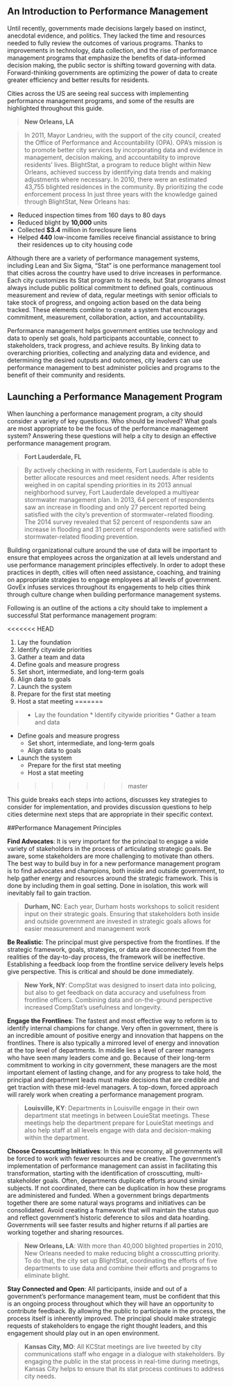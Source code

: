## An Introduction to Performance Management

Until recently, governments made decisions largely based on instinct, anecdotal evidence, and politics. They lacked the time and resources needed to fully review the outcomes of various programs. Thanks to improvements in technology, data collection, and the rise of performance management programs that emphasize the benefits of data-informed decision making, the public sector is shifting toward governing with data. Forward-thinking governments are optimizing the power of data to create greater efficiency and better results for residents.

Cities across the US are seeing real success with implementing performance management programs, and some of the results are highlighted throughout this guide.

> **New Orleans, LA**

> In 2011, Mayor Landrieu, with the support of the city council, created the Office of Performance and Accountability (OPA). OPA’s mission is to promote better city services by incorporating data and evidence in management, decision making, and accountability to improve residents’ lives.
BlightStat, a program to reduce blight within New Orleans, achieved success by identifying data trends and making adjustments where necessary. In 2010, there were an estimated 43,755 blighted residences in the community. By  prioritizing the code enforcement process In just three years with the knowledge gained through BlightStat, New Orleans has:
* Reduced inspection times from 160 days to 80 days
* Reduced blight by **10,000** units
* Collected **$3.4** million in foreclosure liens
* Helped **440** low-income families receive financial assistance to bring their residences up to city housing code

Although there are a variety of performance management systems, including Lean and Six Sigma, “Stat” is one performance management tool that cities across the country have used to drive increases in performance. Each city customizes its Stat program to its needs, but Stat programs almost always include public political commitment to defined goals, continuous measurement and review of data, regular meetings with senior officials to take stock of progress, and ongoing action based on the data being tracked. These elements combine to create a system that encourages commitment, measurement, collaboration, action, and accountability.

Performance management helps government entities use technology and data to openly set goals, hold participants accountable, connect to stakeholders, track progress, and achieve results. By linking data to overarching priorities, collecting and analyzing data and evidence, and determining the desired outputs and outcomes, city leaders can use performance management to best administer policies and programs to the benefit of their community and residents.

## Launching a Performance Management Program

When launching a performance management program, a city should consider a variety of key questions. Who should be involved? What goals are most appropriate to be the focus of the performance management system? Answering these questions will help a city to design an effective performance management program.

> **Fort Lauderdale, FL**

> By actively checking in with residents, Fort Lauderdale is able to better allocate resources and meet resident needs.
After residents weighed in on capital spending priorities in its 2013 annual neighborhood survey, Fort  Lauderdale developed a multiyear stormwater management plan. In 2013, 64 percent of respondents saw an increase in flooding and only 27 percent reported being satisfied  with the city’s prevention of  stormwater−related flooding. The 2014 survey revealed that  52 percent of respondents saw an increase in flooding and 31 percent of respondents were satisfied with stormwater-related  flooding prevention.

Building organizational culture around the use of data will be important to ensure that employees across the organization at all levels understand and use performance management principles effectively. In order to adopt these practices in depth, cities will often need assistance, coaching, and training on appropriate strategies to engage employees at all levels of government. GovEx infuses services throughout its engagements to help cities think through culture change when building performance management systems.

Following is an outline of the actions a city should take to implement a successful Stat performance management program:

<<<<<<< HEAD
1. Lay the foundation
 1. Identify citywide priorities
 1. Gather a team and data
1. Define goals and measure progress
 1. Set short, intermediate, and long-term goals
 1. Align data to goals
1. Launch the system
 1. Prepare for the first stat meeting
 1. Host a stat meeting
=======
>* Lay the foundation
    * Identify citywide priorities
    * Gather a team and data
* Define goals and measure progress
    * Set short, intermediate, and long-term goals
    * Align data to goals
* Launch the system
    * Prepare for the first stat meeting
    *  Host a stat meeting
>>>>>>> master

This guide breaks each steps into actions, discusses key strategies to consider for implementation, and provides discussion questions to help cities determine next steps that are appropriate in their specific context. 

##Performance Management Principles

**Find Advocates**: It is very important for the principal to engage a wide variety of stakeholders in the process of articulating strategic goals. Be aware, some stakeholders are more challenging to motivate than others. The best way to build buy in for a new performance management program is to find advocates and champions, both inside and outside government, to help gather energy and resources around the strategic framework. This is done by including them in goal setting. Done in isolation, this work will inevitably fail to gain traction. 

>**Durham, NC**: Each year, Durham hosts workshops to solicit resident input on their strategic goals. Ensuring that stakeholders both inside and outside government are invested in strategic goals allows for easier measurement and management work

**Be Realistic**: The principal must give perspective from the frontlines. If the strategic framework, goals, strategies, or data are disconnected from the realities of the day-to-day process, the framework will be ineffective. Establishing a feedback loop from the frontline service delivery levels helps give perspective. This is critical and should be done immediately. 

>**New York, NY**: CompStat was designed to insert data into policing, but also to get feedback on data accuracy and usefulness from frontline officers. Combining data and on-the-ground perspective increased CompStat’s usefulness and longevity.

**Engage the Frontlines**: The fastest and most effective way to reform is to identify internal champions for change. Very often in government, there is an incredible amount of positive energy and innovation that happens on the frontlines. There is also typically a mirrored level of energy and innovation at the top level of departments. In middle lies a level of career managers who have seen many leaders come and go. Because of their long-term commitment to working in city government, these managers are the most important element of lasting change, and for any progress to take hold, the principal and department leads must make decisions that are credible and get traction with these mid-level managers. A top-down, forced approach will rarely work when creating a performance management program.

>**Louisville, KY**: Departments in Louisville engage in their own department stat meetings in between LouieStat meetings. These meetings help the department prepare for LouieStat meetings and also help staff at all levels engage with data and decision-making within the department.

**Choose Crosscutting Initiatives**: In this new economy, all governments will be forced to work with fewer resources and be creative. The government’s implementation of performance management can assist in facilitating this transformation, starting with the identification of crosscutting, multi-stakeholder goals. Often, departments duplicate efforts around similar subjects. If not coordinated, there can be duplication in how these programs are administered and funded. When a government brings departments together there are some natural ways programs and initiatives can be consolidated. Avoid creating a framework that will maintain the status quo and reflect government’s historic deference to silos and data hoarding. Governments will see faster results and higher returns if all parties are working together and sharing resources.

>**New Orleans, LA**: With more than 40,000 blighted properties in 2010, New Orleans needed to make reducing blight a crosscutting priority. To do that, the city set up BlightStat, coordinating the efforts of five departments to use data and combine their efforts and programs to eliminate blight.

**Stay Connected and Open**: All participants, inside and out of a government’s performance management team, must be confident that this is an ongoing process throughout which they will have an opportunity to contribute feedback. By allowing the public to participate in the process, the process itself is inherently improved. The principal should make strategic requests of stakeholders to engage the right thought leaders, and this engagement should play out in an open environment.

>**Kansas City, MO**: All KCStat meetings are live tweeted by city communications staff who engage in a dialogue with stakeholders. By engaging the public in the stat process in real-time during meetings, Kansas City helps to ensure that its stat process continues to address city needs.
